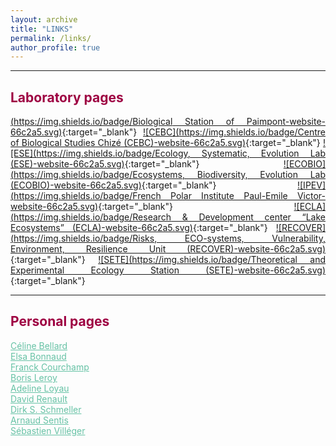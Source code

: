 ```yaml
---
layout: archive
title: "LINKS"
permalink: /links/
author_profile: true
---
```

<style> body {text-align: justify} </style> <!-- Justify text. -->

------

## <span style="color:#9e0142">**Laboratory pages**</span>
[(https://img.shields.io/badge/Biological Station of Paimpont-website-66c2a5.svg)](https://paimpont.univ-rennes1.fr/){:target="_blank"}
[![CEBC](https://img.shields.io/badge/Centre of Biological Studies Chizé (CEBC)-website-66c2a5.svg)](https://www.cebc.cnrs.fr/){:target="_blank"}
[![ESE](https://img.shields.io/badge/Ecology, Systematic, Evolution Lab (ESE)-website-66c2a5.svg)](https://www.ese.universite-paris-saclay.fr/en/homepage/){:target="_blank"}
[![ECOBIO](https://img.shields.io/badge/Ecosystems, Biodiversity, Evolution Lab (ECOBIO)-website-66c2a5.svg)](https://ecobio.univ-rennes1.fr/){:target="_blank"}
[![IPEV](https://img.shields.io/badge/French Polar Institute Paul-Emile Victor-website-66c2a5.svg)](https://www.institut-polaire.fr/language/en/){:target="_blank"}
[![ECLA](https://img.shields.io/badge/Research & Development center “Lake Ecosystems” (ECLA)-website-66c2a5.svg)](https://professionnels.ofb.fr/fr/pole-ecla-ecosystemes-lacustres){:target="_blank"}
[![RECOVER](https://img.shields.io/badge/Risks, ECO-systems, Vulnerability, Environment, Resilience Unit (RECOVER)-website-66c2a5.svg)](https://www6.paca.inrae.fr/recover_eng/){:target="_blank"}
[![SETE](https://img.shields.io/badge/Theoretical and Experimental Ecology Station (SETE)-website-66c2a5.svg)](https://sete-moulis-cnrs.fr/en/){:target="_blank"}

------

## <span style="color:#9e0142">**Personal pages**</span>
<a href="https://celinebellard.wordpress.com/" target="_blank" style="color:#66c2a5;">Céline Bellard</a>  
<a href="https://elsabonnaud.fr/" target="_blank" style="color:#66c2a5;">Elsa Bonnaud</a>  
<a href="https://www.biodiversitydynamics.fr/" target="_blank" style="color:#66c2a5;">Franck Courchamp</a>  
<a href="http://borisleroy.com/" target="_blank" style="color:#66c2a5;">Boris Leroy</a>  
<a href="http://www.adeline-loyau.net/" target="_blank" style="color:#66c2a5;">Adeline Loyau</a>  
<a href="https://www.iufrance.fr/les-membres-de-liuf/membre/1660-david-renault.html" target="_blank" style="color:#66c2a5;">David Renault</a>  
<a href="http://dirk.die-schmellers.de/Publications/publications_new.htm" target="_blank" style="color:#66c2a5;">Dirk S. Schmeller</a>  
<a href="https://arnaudsentis.com/" target="_blank" style="color:#66c2a5;">Arnaud Sentis</a>  
<a href="http://villeger.sebastien.free.fr/" target="_blank" style="color:#66c2a5;">Sébastien Villéger</a>  
